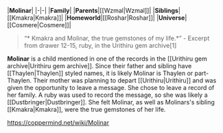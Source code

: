 |**Molinar**|
|-|-|
|**Family**|
|**Parents**|[[Wzmal\|Wzmal]]|
|**Siblings**|[[Kmakra\|Kmakra]]|
|**Homeworld**|[[Roshar\|Roshar]]|
|**Universe**|[[Cosmere\|Cosmere]]|

>“* Kmakra and Molinar, the true gemstones of my life.*”
\- Excerpt from drawer 12-15, ruby, in the Urithiru gem archive[1]


**Molinar** is a child mentioned in one of the records in the [[Urithiru gem archive\|Urithiru gem archive]]. Since their father and sibling have [[Thaylen\|Thaylen]] styled names, it is likely Molinar is Thaylen or part-Thaylen.
Their mother was planning to depart [[Urithiru\|Urithiru]] and was given the opportunity to leave a message. She chose to leave a record of her family. A ruby was used to record the message, so she was likely a [[Dustbringer\|Dustbringer]].
She felt Molinar, as well as Molinars's sibling [[Kmakra\|Kmakra]], were the true gemstones of her life.



https://coppermind.net/wiki/Molinar